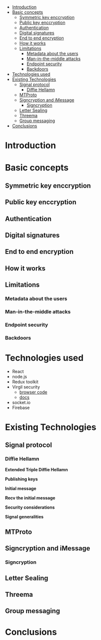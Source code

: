 
- [Introduction](#introduction)
- [Basic concepts](#basic-concepts)
  - [Symmetric key enccryption](#symmetric-key-enccryption)
  - [Public key enccryption](#public-key-enccryption)
  - [Authentication](#authentication)
  - [Digital signatures](#digital-signatures)
  - [End to end encryption](#end-to-end-encryption)
  - [How it works](#how-it-works)
  - [Limitations](#limitations)
    - [Metadata about the users](#metadata-about-the-users)
    - [Man-in-the-middle attacks](#man-in-the-middle-attacks)
    - [Endpoint security](#endpoint-security)
    - [Backdoors](#backdoors)
- [Technologies used](#technologies-used)
- [Existing Technologies](#existing-technologies)
  - [Signal protocol](#signal-protocol)
    - [Diffie Hellamn](#diffie-hellamn)
  - [MTProto](#mtproto)
  - [Signcryption and iMessage](#signcryption-and-imessage)
    - [Signcryption](#signcryption)
  - [Letter Sealing](#letter-sealing)
  - [Threema](#threema)
  - [Group messaging](#group-messaging)
- [Conclusions](#conclusions)


# Introduction

# Basic concepts

## Symmetric key enccryption


## Public key enccryption


## Authentication


## Digital signatures


## End to end encryption

## How it works
 

## Limitations

### Metadata about the users


### Man-in-the-middle attacks



### Endpoint security


### Backdoors


# Technologies used
- React
- node.js
- Redux toolkit
- Virgil security 
	- [browser code](https://github.com/VirgilSecurity/virgil-e3kit-js/tree/master/packages/e3kit-browser)
	- [docs](https://developer.virgilsecurity.com/docs/e3kit/)
- socket.io
- Firebase


# Existing Technologies

## Signal protocol


### Diffie Hellamn


**Extended Triple Diffie Hellamn**


**Publishing keys**


**Initial message**

**Recv the initial message**

**Security considerations**


**Signal generalities**



## MTProto

## Signcryption and iMessage



### Signcryption


## Letter Sealing

## Threema


## Group messaging


# Conclusions

